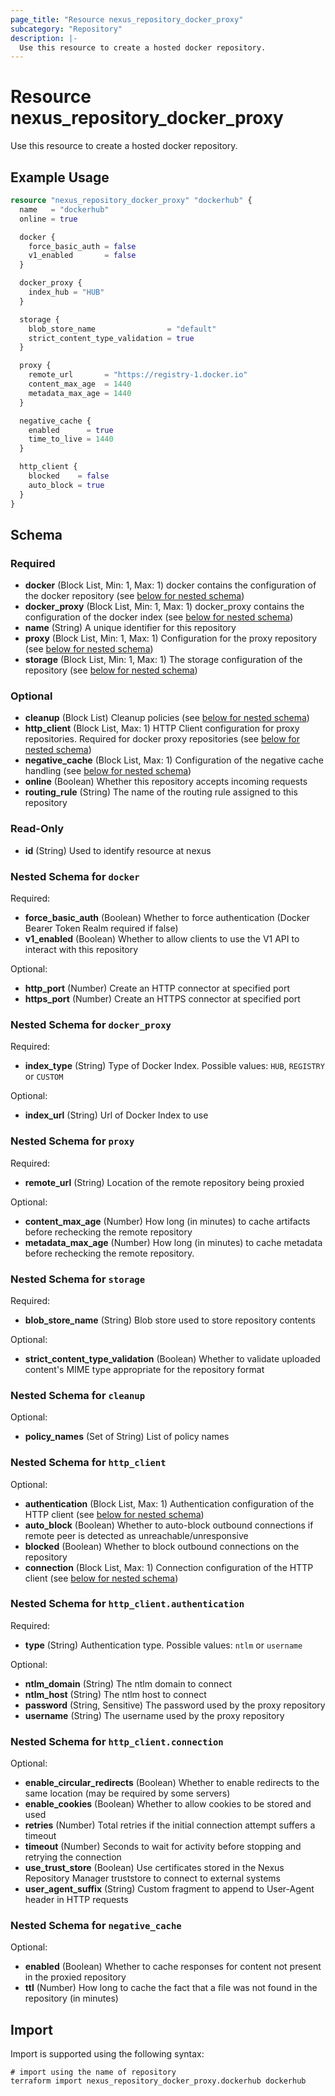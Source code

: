 ```yaml
---
page_title: "Resource nexus_repository_docker_proxy"
subcategory: "Repository"
description: |-
  Use this resource to create a hosted docker repository.
---
```

# Resource nexus_repository_docker_proxy
Use this resource to create a hosted docker repository.
## Example Usage
```terraform
resource "nexus_repository_docker_proxy" "dockerhub" {
  name   = "dockerhub"
  online = true

  docker {
    force_basic_auth = false
    v1_enabled       = false
  }

  docker_proxy {
    index_hub = "HUB"
  }

  storage {
    blob_store_name                = "default"
    strict_content_type_validation = true
  }

  proxy {
    remote_url       = "https://registry-1.docker.io"
    content_max_age  = 1440
    metadata_max_age = 1440
  }

  negative_cache {
    enabled      = true
    time_to_live = 1440
  }

  http_client {
    blocked    = false
    auto_block = true
  }
}
```
<!-- schema generated by tfplugindocs -->
## Schema

### Required

- **docker** (Block List, Min: 1, Max: 1) docker contains the configuration of the docker repository (see [below for nested schema](#nestedblock--docker))
- **docker_proxy** (Block List, Min: 1, Max: 1) docker_proxy contains the configuration of the docker index (see [below for nested schema](#nestedblock--docker_proxy))
- **name** (String) A unique identifier for this repository
- **proxy** (Block List, Min: 1, Max: 1) Configuration for the proxy repository (see [below for nested schema](#nestedblock--proxy))
- **storage** (Block List, Min: 1, Max: 1) The storage configuration of the repository (see [below for nested schema](#nestedblock--storage))

### Optional

- **cleanup** (Block List) Cleanup policies (see [below for nested schema](#nestedblock--cleanup))
- **http_client** (Block List, Max: 1) HTTP Client configuration for proxy repositories. Required for docker proxy repositories (see [below for nested schema](#nestedblock--http_client))
- **negative_cache** (Block List, Max: 1) Configuration of the negative cache handling (see [below for nested schema](#nestedblock--negative_cache))
- **online** (Boolean) Whether this repository accepts incoming requests
- **routing_rule** (String) The name of the routing rule assigned to this repository

### Read-Only

- **id** (String) Used to identify resource at nexus

<a id="nestedblock--docker"></a>
### Nested Schema for `docker`

Required:

- **force_basic_auth** (Boolean) Whether to force authentication (Docker Bearer Token Realm required if false)
- **v1_enabled** (Boolean) Whether to allow clients to use the V1 API to interact with this repository

Optional:

- **http_port** (Number) Create an HTTP connector at specified port
- **https_port** (Number) Create an HTTPS connector at specified port


<a id="nestedblock--docker_proxy"></a>
### Nested Schema for `docker_proxy`

Required:

- **index_type** (String) Type of Docker Index. Possible values: `HUB`, `REGISTRY` or `CUSTOM`

Optional:

- **index_url** (String) Url of Docker Index to use


<a id="nestedblock--proxy"></a>
### Nested Schema for `proxy`

Required:

- **remote_url** (String) Location of the remote repository being proxied

Optional:

- **content_max_age** (Number) How long (in minutes) to cache artifacts before rechecking the remote repository
- **metadata_max_age** (Number) How long (in minutes) to cache metadata before rechecking the remote repository.


<a id="nestedblock--storage"></a>
### Nested Schema for `storage`

Required:

- **blob_store_name** (String) Blob store used to store repository contents

Optional:

- **strict_content_type_validation** (Boolean) Whether to validate uploaded content's MIME type appropriate for the repository format


<a id="nestedblock--cleanup"></a>
### Nested Schema for `cleanup`

Optional:

- **policy_names** (Set of String) List of policy names


<a id="nestedblock--http_client"></a>
### Nested Schema for `http_client`

Optional:

- **authentication** (Block List, Max: 1) Authentication configuration of the HTTP client (see [below for nested schema](#nestedblock--http_client--authentication))
- **auto_block** (Boolean) Whether to auto-block outbound connections if remote peer is detected as unreachable/unresponsive
- **blocked** (Boolean) Whether to block outbound connections on the repository
- **connection** (Block List, Max: 1) Connection configuration of the HTTP client (see [below for nested schema](#nestedblock--http_client--connection))

<a id="nestedblock--http_client--authentication"></a>
### Nested Schema for `http_client.authentication`

Required:

- **type** (String) Authentication type. Possible values: `ntlm` or `username`

Optional:

- **ntlm_domain** (String) The ntlm domain to connect
- **ntlm_host** (String) The ntlm host to connect
- **password** (String, Sensitive) The password used by the proxy repository
- **username** (String) The username used by the proxy repository


<a id="nestedblock--http_client--connection"></a>
### Nested Schema for `http_client.connection`

Optional:

- **enable_circular_redirects** (Boolean) Whether to enable redirects to the same location (may be required by some servers)
- **enable_cookies** (Boolean) Whether to allow cookies to be stored and used
- **retries** (Number) Total retries if the initial connection attempt suffers a timeout
- **timeout** (Number) Seconds to wait for activity before stopping and retrying the connection
- **use_trust_store** (Boolean) Use certificates stored in the Nexus Repository Manager truststore to connect to external systems
- **user_agent_suffix** (String) Custom fragment to append to User-Agent header in HTTP requests



<a id="nestedblock--negative_cache"></a>
### Nested Schema for `negative_cache`

Optional:

- **enabled** (Boolean) Whether to cache responses for content not present in the proxied repository
- **ttl** (Number) How long to cache the fact that a file was not found in the repository (in minutes)
## Import
Import is supported using the following syntax:
```shell
# import using the name of repository
terraform import nexus_repository_docker_proxy.dockerhub dockerhub
```
